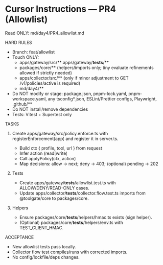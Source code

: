 # Cursor Instructions — PR4 (Allowlist)

Read ONLY: md/day4/PR4_allowlist.md

HARD RULES
- Branch: feat/allowlist
- Touch ONLY: 
  - apps/gateway/src/** apps/gateway/__tests__/**
  - packages/core/**  (helpers/imports only; tiny evaluate refinements allowed if strictly needed)
  - apps/collector/src/** (only if minor adjustment to GET /v1/policies/active is required)
  - md/day4/**
- Do NOT modify or stage: package.json, pnpm-lock.yaml, pnpm-workspace.yaml, any tsconfig*.json, ESLint/Prettier configs, Playwright, .github/**
- Do NOT install/remove dependencies
- Tests: Vitest + Supertest only

TASKS
1) Create apps/gateway/src/policy.enforce.ts with registerEnforcement(app) and register it in server.ts.
   - Build ctx { profile, tool, url } from request
   - Infer action (read|write)
   - Call applyPolicy(ctx, action)
   - Map decisions: allow → next; deny → 403; (optional) pending → 202

2) Tests
   - Create apps/gateway/__tests__/allowlist.test.ts with ALLOW/DENY/READ-ONLY cases.
   - Update apps/collector/__tests__/collector.flow.test.ts imports from @toolgate/core to packages/core.

3) Helpers
   - Ensure packages/core/__tests__/helpers/hmac.ts exists (sign helper).
   - (Optional) packages/core/__tests__/helpers/env.ts with TEST_CLIENT_HMAC.

ACCEPTANCE
- New allowlist tests pass locally.
- Collector flow test compiles/runs with corrected imports.
- No config/lockfile/deps changes.
